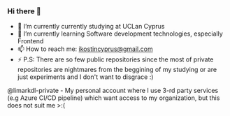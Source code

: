 ### Hi there 👋
- 🔭 I’m currently currently studying at UCLan Cyprus 
- 🌱 I’m currently learning Software development technologies, especially Frontend 
- 📫 How to reach me: ikostincyprus@gmail.com
- ⚡ P.S: There are so few public repositories since the most of private repositories are nightmares from the beggining of my studying or are just experiments and I don't want to disgrace :)
  
@limarkdl-private - My personal account where I use 3-rd party services (e.g Azure CI/CD pipeline) which want access to my organization, but this does not suit me >:(
